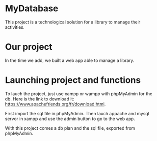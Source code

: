 

# MyDatabase

This project is a technological solution for a library to manage their activities.

# Our project

In the time we add, we built a web app able to manage a library.


# Launching project and functions
To lauch the project, just use xampp or wampp with phpMyAdmin for the db.
Here is the link to download it: https://www.apachefriends.org/fr/download.html.

First import the sql file in phpMyAdmin.
Then lauch appache and mysql servor in xampp and use the admin button to go to the web app.

With this project comes a db plan and the sql file, exported from phpMyAdmin.